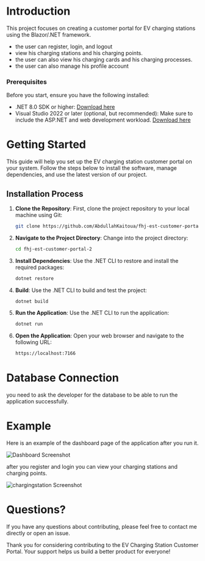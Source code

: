 # Introduction 
This project focuses on creating a customer portal for EV charging stations using the Blazor/.NET framework.
- the user can register, login, and logout
- view his charging stations and his charging points.
- the user can also view his charging cards and his charging processes.
- the user can also manage his profile account


### Prerequisites

Before you start, ensure you have the following installed:
- .NET 8.0 SDK or higher: [Download here](https://dotnet.microsoft.com/download)
- Visual Studio 2022 or later (optional, but recommended): Make sure to include the ASP.NET and web development workload. [Download here](https://visualstudio.microsoft.com/de/downloads/)

# Getting Started

This guide will help you set up the EV charging station customer portal on your system. Follow the steps below to install the software, manage dependencies, and use the latest version of our project.

## Installation Process

1. **Clone the Repository**: First, clone the project repository to your local machine using Git:

   ```bash
   git clone https://github.com/AbdullahKaitoua/fhj-est-customer-portal-2.git 
2. **Navigate to the Project Directory**: Change into the project directory:

   ```bash
   cd fhj-est-customer-portal-2
3. **Install Dependencies**: Use the .NET CLI to restore and install the required packages:

   ```bash
   dotnet restore
4. **Build**: Use the .NET CLI to build and test the project:

   ```bash
   dotnet build
5. **Run the Application**: Use the .NET CLI to run the application:

   ```bash
   dotnet run
6. **Open the Application**: Open your web browser and navigate to the following URL:

   ```bash
   https://localhost:7166


# Database Connection
you need to ask the developer for the database to be able to run the application successfully.

# Example

Here is an example of the dashboard page of the application after you run it.

![Dashboard Screenshot](home.png)

after you register and login you can view your charging stations and charging points.

![chargingstation Screenshot](stations.png)

# Questions?

If you have any questions about contributing, please feel free to contact me directly or open an issue.

Thank you for considering contributing to the EV Charging Station Customer Portal. Your support helps us build a better product for everyone!